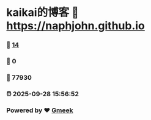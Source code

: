 # kaikai的博客 :link: https://naphjohn.github.io 
### :page_facing_up: [14](https://naphjohn.github.io/tag.html) 
### :speech_balloon: 0 
### :hibiscus: 77930 
### :alarm_clock: 2025-09-28 15:56:52 
### Powered by :heart: [Gmeek](https://github.com/Meekdai/Gmeek)

